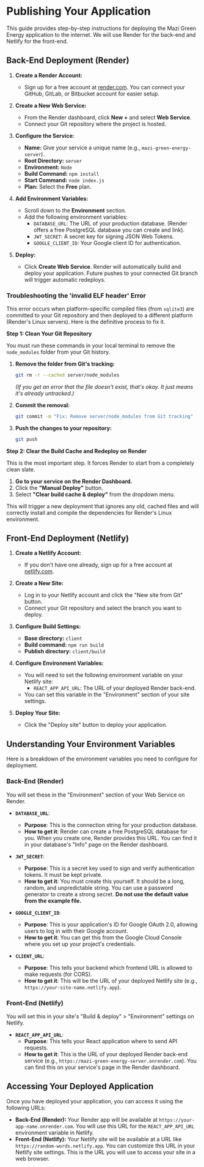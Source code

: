 # Publishing Your Application

This guide provides step-by-step instructions for deploying the Mazi Green Energy application to the internet. We will use Render for the back-end and Netlify for the front-end.

## Back-End Deployment (Render)

1.  **Create a Render Account:**
    *   Sign up for a free account at [render.com](https://render.com/). You can connect your GitHub, GitLab, or Bitbucket account for easier setup.

2.  **Create a New Web Service:**
    *   From the Render dashboard, click **New +** and select **Web Service**.
    *   Connect your Git repository where the project is hosted.

3.  **Configure the Service:**
    *   **Name:** Give your service a unique name (e.g., `mazi-green-energy-server`).
    *   **Root Directory:** `server`
    *   **Environment:** `Node`
    *   **Build Command:** `npm install`
    *   **Start Command:** `node index.js`
    *   **Plan:** Select the **Free** plan.

4.  **Add Environment Variables:**
    *   Scroll down to the **Environment** section.
    *   Add the following environment variables:
        *   `DATABASE_URL`: The URL of your production database. (Render offers a free PostgreSQL database you can create and link).
        *   `JWT_SECRET`: A secret key for signing JSON Web Tokens.
        *   `GOOGLE_CLIENT_ID`: Your Google client ID for authentication.

5.  **Deploy:**
    *   Click **Create Web Service**. Render will automatically build and deploy your application. Future pushes to your connected Git branch will trigger automatic redeploys.

### Troubleshooting the 'invalid ELF header' Error

This error occurs when platform-specific compiled files (from `sqlite3`) are committed to your Git repository and then deployed to a different platform (Render's Linux servers). Here is the definitive process to fix it.

**Step 1: Clean Your Git Repository**

You must run these commands in your local terminal to remove the `node_modules` folder from your Git history.

1.  **Remove the folder from Git's tracking:**
    ```bash
    git rm -r --cached server/node_modules
    ```
    *(If you get an error that the file doesn't exist, that's okay. It just means it's already untracked.)*

2.  **Commit the removal:**
    ```bash
    git commit -m "Fix: Remove server/node_modules from Git tracking"
    ```

3.  **Push the changes to your repository:**
    ```bash
    git push
    ```

**Step 2: Clear the Build Cache and Redeploy on Render**

This is the most important step. It forces Render to start from a completely clean slate.

1.  **Go to your service on the Render Dashboard.**
2.  Click the **"Manual Deploy"** button.
3.  Select **"Clear build cache & deploy"** from the dropdown menu.

This will trigger a new deployment that ignores any old, cached files and will correctly install and compile the dependencies for Render's Linux environment.

## Front-End Deployment (Netlify)

1.  **Create a Netlify Account:**
    *   If you don't have one already, sign up for a free account at [netlify.com](https://www.netlify.com/).

2.  **Create a New Site:**
    *   Log in to your Netlify account and click the "New site from Git" button.
    *   Connect your Git repository and select the branch you want to deploy.

3.  **Configure Build Settings:**
    *   **Base directory:** `client`
    *   **Build command:** `npm run build`
    *   **Publish directory:** `client/build`

4.  **Configure Environment Variables:**
    *   You will need to set the following environment variable on your Netlify site:
        *   `REACT_APP_API_URL`: The URL of your deployed Render back-end.
    *   You can set this variable in the "Environment" section of your site settings.

5.  **Deploy Your Site:**
    *   Click the "Deploy site" button to deploy your application.

## Understanding Your Environment Variables

Here is a breakdown of the environment variables you need to configure for deployment.

### Back-End (Render)

You will set these in the "Environment" section of your Web Service on Render.

*   **`DATABASE_URL`**:
    *   **Purpose**: This is the connection string for your production database.
    *   **How to get it**: Render can create a free PostgreSQL database for you. When you create one, Render provides this URL. You can find it in your database's "Info" page on the Render dashboard.

*   **`JWT_SECRET`**:
    *   **Purpose**: This is a secret key used to sign and verify authentication tokens. It must be kept private.
    *   **How to get it**: You must create this yourself. It should be a long, random, and unpredictable string. You can use a password generator to create a strong secret. **Do not use the default value from the example file.**

*   **`GOOGLE_CLIENT_ID`**:
    *   **Purpose**: This is your application's ID for Google OAuth 2.0, allowing users to log in with their Google account.
    *   **How to get it**: You can get this from the Google Cloud Console where you set up your project's credentials.

*   **`CLIENT_URL`**:
    *   **Purpose**: This tells your backend which frontend URL is allowed to make requests (for CORS).
    *   **How to get it**: This will be the URL of your deployed Netlify site (e.g., `https://your-site-name.netlify.app`).

### Front-End (Netlify)

You will set this in your site's "Build & deploy" > "Environment" settings on Netlify.

*   **`REACT_APP_API_URL`**:
    *   **Purpose**: This tells your React application where to send API requests.
    *   **How to get it**: This is the URL of your deployed Render back-end service (e.g., `https://mazi-green-energy-server.onrender.com`). You can find this on your service's page in the Render dashboard.

## Accessing Your Deployed Application

Once you have deployed your application, you can access it using the following URLs:

*   **Back-End (Render):** Your Render app will be available at `https://your-app-name.onrender.com`. You will use this URL for the `REACT_APP_API_URL` environment variable in Netlify.
*   **Front-End (Netlify):** Your Netlify site will be available at a URL like `https://random-words.netlify.app`. You can customize this URL in your Netlify site settings. This is the URL you will use to access your site in a web browser.
